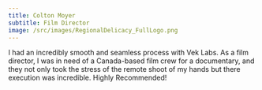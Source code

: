 ```yaml
---
title: Colton Moyer
subtitle: Film Director
image: /src/images/RegionalDelicacy_FullLogo.png
---
```


I had an incredibly smooth and seamless process with Vek Labs. As a film director, I was in need of a Canada-based film crew for a documentary, and they not only took the stress of the remote shoot of my hands but there execution was incredible. Highly Recommended!
